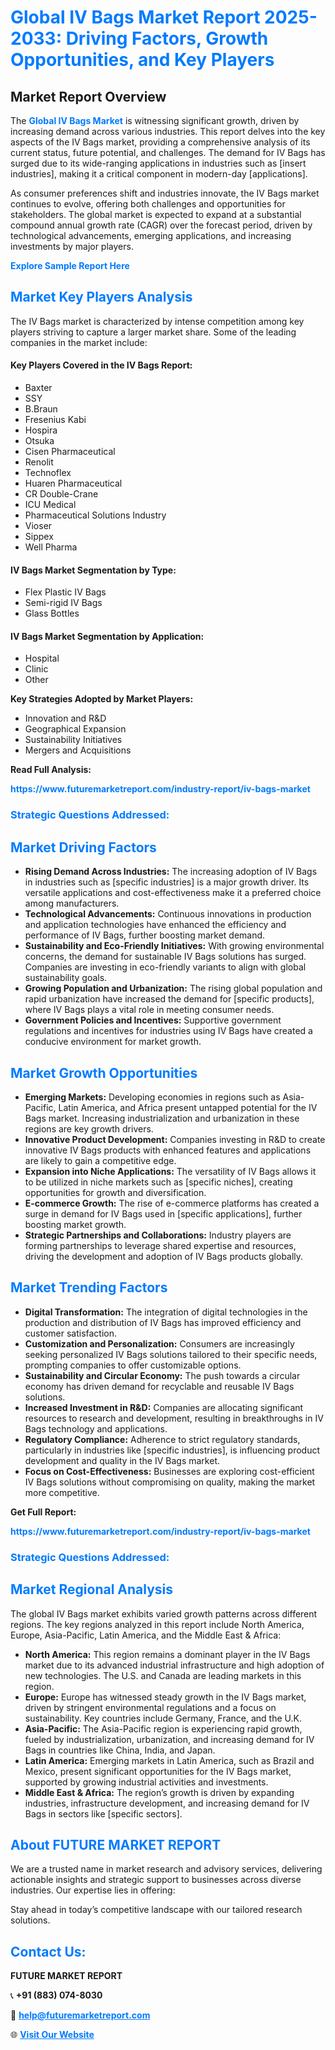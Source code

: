 <h1 style="color: #007BFF;">Global IV Bags Market Report 2025-2033: Driving Factors, Growth Opportunities, and Key Players</h1>

<section id="overview">
<h2>Market Report Overview</h2>
<p>The <a href="https://www.futuremarketreport.com/industry-report/iv-bags-market" style="color: #007BFF; text-decoration: none;"><strong>Global IV Bags Market</strong></a> is witnessing significant growth, driven by increasing demand across various industries. This report delves into the key aspects of the IV Bags market, providing a comprehensive analysis of its current status, future potential, and challenges. The demand for IV Bags has surged due to its wide-ranging applications in industries such as [insert industries], making it a critical component in modern-day [applications].</p>
<p>As consumer preferences shift and industries innovate, the IV Bags market continues to evolve, offering both challenges and opportunities for stakeholders. The global market is expected to expand at a substantial compound annual growth rate (CAGR) over the forecast period, driven by technological advancements, emerging applications, and increasing investments by major players.</p>
</section>

<section id="overview">
<p><a href="https://www.futuremarketreport.com/request-sample/reportId=26438" style="color: #007BFF; text-decoration: none;"><strong>Explore Sample Report Here</strong></a></p>
</section>

<section id="key-players">
<h2 style="color: #007BFF;">Market Key Players Analysis</h2>
<p>The IV Bags market is characterized by intense competition among key players striving to capture a larger market share. Some of the leading companies in the market include:</p>
<h4>Key Players Covered in the IV Bags Report:</h4>
<ul><li>Baxter</li><li>SSY</li><li>B.Braun</li><li>Fresenius Kabi</li><li>Hospira</li><li>Otsuka</li><li>Cisen Pharmaceutical</li><li>Renolit</li><li>Technoflex</li><li>Huaren Pharmaceutical</li><li>CR Double-Crane</li><li>ICU Medical</li><li>Pharmaceutical Solutions Industry</li><li>Vioser</li><li>Sippex</li><li>Well Pharma</li></ul>
<h4>IV Bags Market Segmentation by Type:</h4>
<ul><li>Flex Plastic IV Bags</li><li>Semi-rigid IV Bags</li><li>Glass Bottles</li></ul>

<h4>IV Bags Market Segmentation by Application:</h4>
<ul><li>Hospital</li><li>Clinic</li><li>Other</li></ul>
<p><strong>Key Strategies Adopted by Market Players:</strong></p>
<ul>
<li>Innovation and R&D</li>
<li>Geographical Expansion</li>
<li>Sustainability Initiatives</li>
<li>Mergers and Acquisitions</li>
</ul>
</section>

<section>
<p><strong>Read Full Analysis: </strong></p><a href="https://www.futuremarketreport.com/industry-report/iv-bags-market" style="color: #007BFF; text-decoration: none;"><strong>https://www.futuremarketreport.com/industry-report/iv-bags-market</strong></a>
<h3 style="color: #007BFF;">Strategic Questions Addressed:</h3>
</section>

<section id="driving-factors">
<h2 style="color: #007BFF;">Market Driving Factors</h2>
<ul>
<li><strong>Rising Demand Across Industries:</strong> The increasing adoption of IV Bags in industries such as [specific industries] is a major growth driver. Its versatile applications and cost-effectiveness make it a preferred choice among manufacturers.</li>
<li><strong>Technological Advancements:</strong> Continuous innovations in production and application technologies have enhanced the efficiency and performance of IV Bags, further boosting market demand.</li>
<li><strong>Sustainability and Eco-Friendly Initiatives:</strong> With growing environmental concerns, the demand for sustainable IV Bags solutions has surged. Companies are investing in eco-friendly variants to align with global sustainability goals.</li>
<li><strong>Growing Population and Urbanization:</strong> The rising global population and rapid urbanization have increased the demand for [specific products], where IV Bags plays a vital role in meeting consumer needs.</li>
<li><strong>Government Policies and Incentives:</strong> Supportive government regulations and incentives for industries using IV Bags have created a conducive environment for market growth.</li>
</ul>
</section>

<section id="growth-opportunities">
<h2 style="color: #007BFF;">Market Growth Opportunities</h2>
<ul>
<li><strong>Emerging Markets:</strong> Developing economies in regions such as Asia-Pacific, Latin America, and Africa present untapped potential for the IV Bags market. Increasing industrialization and urbanization in these regions are key growth drivers.</li>
<li><strong>Innovative Product Development:</strong> Companies investing in R&D to create innovative IV Bags products with enhanced features and applications are likely to gain a competitive edge.</li>
<li><strong>Expansion into Niche Applications:</strong> The versatility of IV Bags allows it to be utilized in niche markets such as [specific niches], creating opportunities for growth and diversification.</li>
<li><strong>E-commerce Growth:</strong> The rise of e-commerce platforms has created a surge in demand for IV Bags used in [specific applications], further boosting market growth.</li>
<li><strong>Strategic Partnerships and Collaborations:</strong> Industry players are forming partnerships to leverage shared expertise and resources, driving the development and adoption of IV Bags products globally.</li>
</ul>
</section>

<section id="trending-factors">
<h2 style="color: #007BFF;">Market Trending Factors</h2>
<ul>
<li><strong>Digital Transformation:</strong> The integration of digital technologies in the production and distribution of IV Bags has improved efficiency and customer satisfaction.</li>
<li><strong>Customization and Personalization:</strong> Consumers are increasingly seeking personalized IV Bags solutions tailored to their specific needs, prompting companies to offer customizable options.</li>
<li><strong>Sustainability and Circular Economy:</strong> The push towards a circular economy has driven demand for recyclable and reusable IV Bags solutions.</li>
<li><strong>Increased Investment in R&D:</strong> Companies are allocating significant resources to research and development, resulting in breakthroughs in IV Bags technology and applications.</li>
<li><strong>Regulatory Compliance:</strong> Adherence to strict regulatory standards, particularly in industries like [specific industries], is influencing product development and quality in the IV Bags market.</li>
<li><strong>Focus on Cost-Effectiveness:</strong> Businesses are exploring cost-efficient IV Bags solutions without compromising on quality, making the market more competitive.</li>
</ul>
</section>

<section>
<p><strong>Get Full Report: </strong></p><a href="https://www.futuremarketreport.com/industry-report/iv-bags-market" style="color: #007BFF; text-decoration: none;"><strong>https://www.futuremarketreport.com/industry-report/iv-bags-market</strong></a>
<h3 style="color: #007BFF;">Strategic Questions Addressed:</h3>
</section>


<section id="regional-analysis">
<h2 style="color: #007BFF;">Market Regional Analysis</h2>
<p>The global IV Bags market exhibits varied growth patterns across different regions. The key regions analyzed in this report include North America, Europe, Asia-Pacific, Latin America, and the Middle East & Africa:</p>
<ul>
<li><strong>North America:</strong> This region remains a dominant player in the IV Bags market due to its advanced industrial infrastructure and high adoption of new technologies. The U.S. and Canada are leading markets in this region.</li>
<li><strong>Europe:</strong> Europe has witnessed steady growth in the IV Bags market, driven by stringent environmental regulations and a focus on sustainability. Key countries include Germany, France, and the U.K.</li>
<li><strong>Asia-Pacific:</strong> The Asia-Pacific region is experiencing rapid growth, fueled by industrialization, urbanization, and increasing demand for IV Bags in countries like China, India, and Japan.</li>
<li><strong>Latin America:</strong> Emerging markets in Latin America, such as Brazil and Mexico, present significant opportunities for the IV Bags market, supported by growing industrial activities and investments.</li>
<li><strong>Middle East & Africa:</strong> The region’s growth is driven by expanding industries, infrastructure development, and increasing demand for IV Bags in sectors like [specific sectors].</li>
</ul>
</section>

<footer>
<h2 style="color: #007BFF;">About FUTURE MARKET REPORT</h2>
<p>We are a trusted name in market research and advisory services, delivering actionable insights and strategic support to businesses across diverse industries. Our expertise lies in offering:</p>

<p>Stay ahead in today’s competitive landscape with our tailored research solutions.</p>

<h2 style="color: #007BFF;">Contact Us:</h2>
<p><strong>FUTURE MARKET REPORT</strong></p>
<p>📞 <strong>+91 (883) 074-8030</strong></p>
<p>📧 <strong><a href="mailto:help@futuremarketreport.com" style="color: #007BFF;">help@futuremarketreport.com</a></strong></p>
<p>🌐 <strong><a href="https://www.futuremarketreport.com/" style="color: #007BFF;">Visit Our Website</a></strong></p>
</footer>